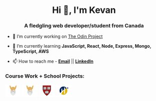 <h1 align="center">Hi 👋, I'm Kevan</h1>
<h3 align="center">A fledgling web developer/student from Canada</h3>

- 🔭 I’m currently working on [The Odin Project](https://www.theodinproject.com/paths/full-stack-javascript)

- 🌱 I’m currently learning **JavaScript, React, Node, Express, Mongo, TypeScript, AWS**

- 📫 How to reach me - **<a href="mailto:kevan.haggins@gmail.com">Email</a>** || **<a href="https://www.linkedin.com/in/kevan-haggins/">LinkedIn</a>**

<h3 align="left">Course Work + School Projects:</h3>
<p align="left">
<a href="https://github.com/TOP-Foundations" target="_blank"><img align="center" src="odin.png" alt="kevanhaggins" height="40" width="50" /></a>
<a href="https://github.com/TOP-Fullstack" target="_blank"><img align="center" src="odin.png" alt="kevan-haggins" height="40" width="50" /></a>
<a href="https://github.com/CS50-Projects" target="_blank"><img align="center" src="harvard.png" alt="kevan_haggins" height="40" width="50" /></a>
<a href="https://github.com/Humber-Projects" target="_blank"><img align="center" src="humber.png" alt="simplesapien" height="40" width="50" /></a>
</p>
